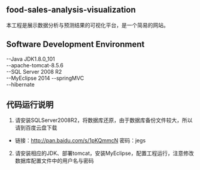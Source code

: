 ## food-sales-analysis-visualization

本工程是展示数据分析与预测结果的可视化平台，是一个简易的网站。

## Software Development Environment
--Java JDK1.8.0_101  
--apache-tomcat-8.5.6  
--SQL Server 2008 R2  
--MyEclipse 2014 
--springMVC  
--hibernate
## 代码运行说明  
1. 请安装SQLServer2008R2，将数据库还原，由于数据库备份文件较大，所以请到百度云盘下载  
* 链接：http://pan.baidu.com/s/1pKQmmcN 密码：jegs  
2. 请安装相应的JDK、部署tomcat，安装MyEclipse，配置工程运行，注意修改数据库配置文件中的用户名与密码

